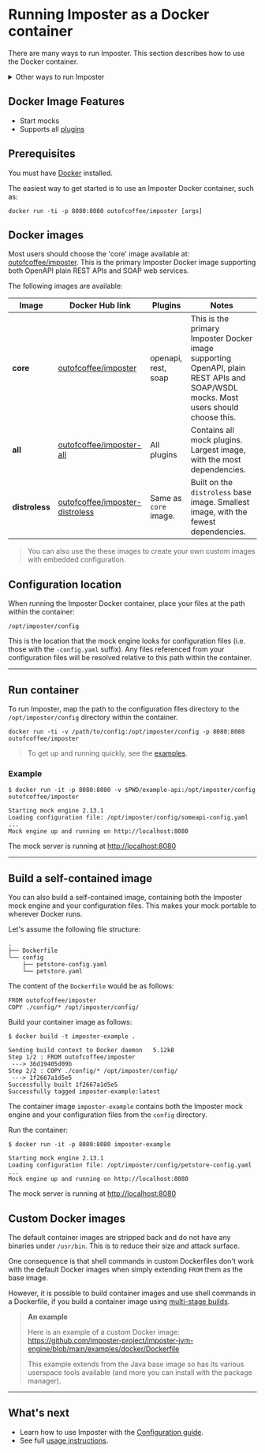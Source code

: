 # Running Imposter as a Docker container

There are many ways to run Imposter. This section describes how to use the Docker container.

<details markdown>
<summary>Other ways to run Imposter</summary>

**Standalone mock server**

- Using the command line client - see [Imposter CLI](./run_imposter_cli.md)
- As a Lambda function in AWS - see [Imposter AWS Lambda](./run_imposter_aws_lambda.md)
- As a JAR file on the JVM - see [Imposter JAR file](./run_imposter_jar.md)

**Embed in unit/integration tests**

- Embed within your **Java/Kotlin/Scala/JVM** unit tests - see [JVM bindings](./embed_jvm.md)
- Embed within your **JavaScript/Node.js** unit tests - see [JavaScript bindings](https://github.com/imposter-project/imposter-js)

**Within your CI/CD pipeline**

- Use the [Imposter GitHub Actions](./github_actions.md) to start and stop Imposter during your CI/CD pipeline.

</details>

## Docker Image Features

- Start mocks
- Supports all [plugins](./plugins.md)

## Prerequisites

You must have [Docker](https://docs.docker.com/get-docker/) installed.

The easiest way to get started is to use an Imposter Docker container, such as:

    docker run -ti -p 8080:8080 outofcoffee/imposter [args]

## Docker images

Most users should choose the 'core' image available at: [outofcoffee/imposter](https://hub.docker.com/r/outofcoffee/imposter). This is the primary Imposter Docker image supporting both OpenAPI plain REST APIs and SOAP web services.

The following images are available:

| Image          | Docker Hub link                                                                             | Plugins               | Notes                                                                                                                             |
|----------------|---------------------------------------------------------------------------------------------|-----------------------|-----------------------------------------------------------------------------------------------------------------------------------|
| **core**       | [outofcoffee/imposter](https://hub.docker.com/r/outofcoffee/imposter)                       | openapi, rest, soap   | This is the primary Imposter Docker image supporting OpenAPI, plain REST APIs and SOAP/WSDL mocks. Most users should choose this. |
| **all**        | [outofcoffee/imposter-all](https://hub.docker.com/r/outofcoffee/imposter-all)               | All plugins           | Contains all mock plugins. Largest image, with the most dependencies.                                                             |
| **distroless** | [outofcoffee/imposter-distroless](https://hub.docker.com/r/outofcoffee/imposter-distroless) | Same as `core` image. | Built on the `distroless` base image. Smallest image, with the fewest dependencies.                                               |

> You can also use the these images to create your own custom images with embedded configuration.

## Configuration location

When running the Imposter Docker container, place your files at the path within the container:

    /opt/imposter/config

This is the location that the mock engine looks for configuration files (i.e. those with the `-config.yaml` suffix). Any files referenced from your configuration files will be resolved relative to this path within the container.

---

## Run container

To run Imposter, map the path to the configuration files directory to the `/opt/imposter/config` directory within the container.

    docker run -ti -v /path/to/config:/opt/imposter/config -p 8080:8080 outofcoffee/imposter

> To get up and running quickly, see the [examples](https://github.com/imposter-project/imposter-jvm-engine/tree/main/examples).

### Example

```shell
$ docker run -it -p 8080:8080 -v $PWD/example-api:/opt/imposter/config outofcoffee/imposter

Starting mock engine 2.13.1
Loading configuration file: /opt/imposter/config/someapi-config.yaml
...
Mock engine up and running on http://localhost:8080
```

The mock server is running at [http://localhost:8080](http://localhost:8080)

---

## Build a self-contained image

You can also build a self-contained image, containing both the Imposter mock engine and your configuration files. This makes your mock portable to wherever Docker runs.

Let's assume the following file structure:

```
.
├── Dockerfile
└── config
    ├── petstore-config.yaml
    └── petstore.yaml
```

The content of the `Dockerfile` would be as follows:

```
FROM outofcoffee/imposter
COPY ./config/* /opt/imposter/config/
```

Build your container image as follows:

```shell
$ docker build -t imposter-example .

Sending build context to Docker daemon   5.12kB
Step 1/2 : FROM outofcoffee/imposter
 ---> 36d19405d09b
Step 2/2 : COPY ./config/* /opt/imposter/config/
 ---> 1f2667a1d5e5
Successfully built 1f2667a1d5e5
Successfully tagged imposter-example:latest
```

The container image `imposter-example` contains both the Imposter mock engine and your configuration files from the `config` directory.

Run the container:

```shell
$ docker run -it -p 8080:8080 imposter-example

Starting mock engine 2.13.1
Loading configuration file: /opt/imposter/config/petstore-config.yaml
...
Mock engine up and running on http://localhost:8080
```

The mock server is running at [http://localhost:8080](http://localhost:8080)

## Custom Docker images

The default container images are stripped back and do not have any binaries under `/usr/bin`. This is to reduce their size and attack surface.

One consequence is that shell commands in custom Dockerfiles don't work with the default Docker images when simply extending `FROM` them as the base image.

However, it is possible to build container images and use shell commands in a Dockerfile, if you build a container image using [multi-stage builds](https://docs.docker.com/build/building/multi-stage/).

> **An example**
> 
> Here is an example of a custom Docker image: https://github.com/imposter-project/imposter-jvm-engine/blob/main/examples/docker/Dockerfile
>
> This example extends from the Java base image so has its various userspace tools available (and more you can install with the package manager).

---

## What's next

- Learn how to use Imposter with the [Configuration guide](configuration.md).
- See full [usage instructions](./usage.md).
